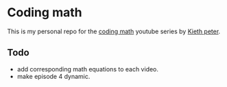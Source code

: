 # Coding math

This is my personal repo for the [coding math](https://www.youtube.com/watch?v=zm9bqSSiIdo&list=PL7wAPgl1JVvUEb0dIygHzO4698tmcwLk9) youtube series by [Kieth peter](https://github.com/bit101).

## Todo

- add corresponding math equations to each video.
- make episode 4 dynamic.
